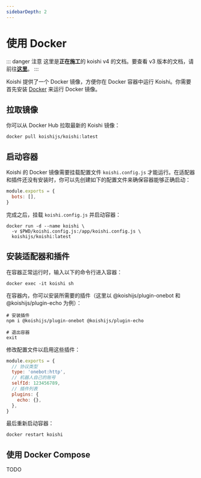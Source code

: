 ```yaml
---
sidebarDepth: 2
---
```


# 使用 Docker

::: danger 注意
这里是**正在施工**的 koishi v4 的文档。要查看 v3 版本的文档，请前往[**这里**](/)。
:::

Koishi 提供了一个 Docker 镜像，方便你在 Docker 容器中运行 Koishi。你需要首先安装 [Docker](https://www.docker.com) 来运行 Docker 镜像。

## 拉取镜像

你可以从 Docker Hub 拉取最新的 Koishi 镜像：

```cli
docker pull koishijs/koishi:latest
```

## 启动容器

Koishi 的 Docker 镜像需要挂载配置文件 `koishi.config.js` 才能运行。在适配器和插件还没有安装时，你可以先创建如下的配置文件来确保容器能够正确启动：

```js title="koishi.config.js"
module.exports = {
  bots: [],
}
```

完成之后，挂载 `koishi.config.js` 并启动容器：

```cli
docker run -d --name koishi \
  -v $PWD/koishi.config.js:/app/koishi.config.js \
  koishijs/koishi:latest
```

## 安装适配器和插件

在容器正常运行时，输入以下的命令行进入容器：

```cli
docker exec -it koishi sh
```

在容器内，你可以安装所需要的插件（这里以 @koishijs/plugin-onebot 和 @koishijs/plugin-echo 为例）：

```cli
# 安装插件
npm i @koishijs/plugin-onebot @koishijs/plugin-echo

# 退出容器
exit
```

修改配置文件以启用这些插件：

```js title="koishi.config.js"
module.exports = {
  // 协议类型
  type: 'onebot:http',
  // 机器人自己的账号
  selfId: 123456789,
  // 插件列表
  plugins: {
    echo: {},
  },
}
```

最后重新启动容器：

```cli
docker restart koishi
```

## 使用 Docker Compose

TODO

